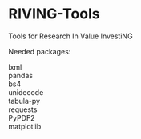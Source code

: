 # RIVING-Tools
 Tools for Research In Value InvestiNG

 Needed packages:

 lxml  
 pandas  
 bs4  
 unidecode  
 tabula-py  
 requests  
 PyPDF2  
 matplotlib  
